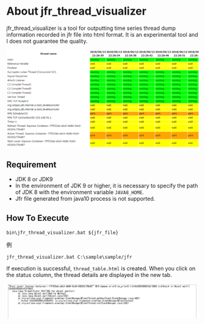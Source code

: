 # About jfr_thread_visualizer

jfr_thread_visualizer is a tool for outputting time series thread dump information recorded in jfr file into html format.
It is an experimental tool and I does not guarantee the quality.

![Visualized Threads](readme_resources/visualized_threads.PNG "Visualized Threads")

## Requirement
- JDK 8 or JDK9
- In the environment of JDK 9 or higher, it is necessary to specify the path of JDK 8 with the environment variable `JAVA8_HOME`.
- Jfr file generated from java10 process is not supported.

## How To Execute
```
bin\jfr_thread_visualizer.bat ${jfr_file}
```

例
```
jfr_thread_visualizer.bat C:\sample\sample/jfr
```

If execution is successful, `thread_table.html` is created.
When you click on the status column, the thread details are displayed in the new tab.

![Thread Detail](readme_resources/thread_detail.PNG "Thread Detail")

